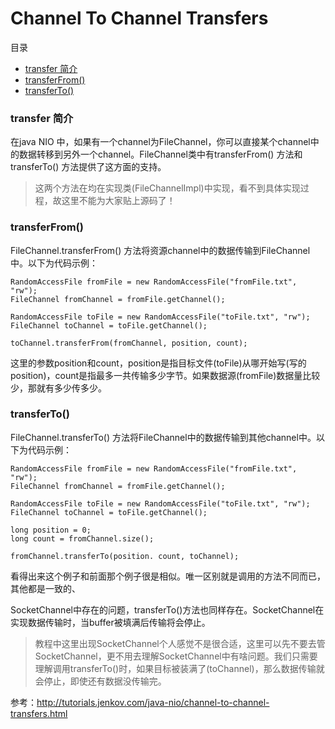 # Channel To Channel Transfers

目录
- [transfer 简介](#transfer-简介)
- [transferFrom()](#transferfrom)
- [transferTo()](#transferto)

### transfer 简介

在java NIO 中，如果有一个channel为FileChannel，你可以直接某个channel中的数据转移到另外一个channel。FileChannel类中有transferFrom() 方法和 transferTo() 方法提供了这方面的支持。

> 这两个方法在均在实现类(FileChannelImpl)中实现，看不到具体实现过程，故这里不能为大家贴上源码了！

### transferFrom()

FileChannel.transferFrom() 方法将资源channel中的数据传输到FileChannel中。以下为代码示例：

```
RandomAccessFile fromFile = new RandomAccessFile("fromFile.txt", "rw");
FileChannel fromChannel = fromFile.getChannel();

RandomAccessFile toFile = new RandomAccessFile("toFile.txt", "rw");
FileChannel toChannel = toFile.getChannel();

toChannel.transferFrom(fromChannel, position, count);
```

这里的参数position和count，position是指目标文件(toFile)从哪开始写(写的position)，count是指最多一共传输多少字节。如果数据源(fromFile)数据量比较少，那就有多少传多少。

### transferTo()

FileChannel.transferTo() 方法将FileChannel中的数据传输到其他channel中。以下为代码示例：

```
RandomAccessFile fromFile = new RandomAccessFile("fromFile.txt", "rw");
FileChannel fromChannel = fromFile.getChannel();

RandomAccessFile toFile = new RandomAccessFile("toFile.txt", "rw");
FileChannel toChannel = toFile.getChannel();

long position = 0;
long count = fromChannel.size();

fromChannel.transferTo(position. count, toChannel);
```

看得出来这个例子和前面那个例子很是相似。唯一区别就是调用的方法不同而已，其他都是一致的、

SocketChannel中存在的问题，transferTo()方法也同样存在。SocketChannel在实现数据传输时，当buffer被填满后传输将会停止。
> 教程中这里出现SocketChannel个人感觉不是很合适，这里可以先不要去管SocketChannel，更不用去理解SocketChannel中有啥问题。我们只需要理解调用transferTo()时，如果目标被装满了(toChannel)，那么数据传输就会停止，即使还有数据没传输完。

参考：<http://tutorials.jenkov.com/java-nio/channel-to-channel-transfers.html>
